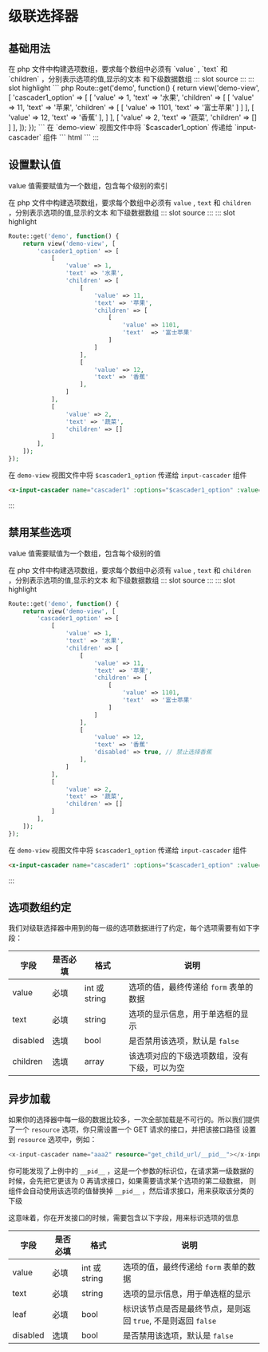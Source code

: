 # 级联选择器

## 基础用法

<demo-block>
在 php 文件中构建选项数组，要求每个数组中必须有 `value` , `text` 和 `children` ，分别表示选项的值,显示的文本
和下级数据数组
::: slot source
<el-cascader v-model="cascader1" :options="options1">
</el-cascader>
:::
::: slot highlight
``` php
Route::get('demo', function() {
    return view('demo-view', [
        'cascader1_option' => [
            [
                'value' => 1,
                'text' => '水果',
                'children' => [
                    [
                        'value' => 11,
                        'text' => '苹果',
                        'children' => [
                            [
                                'value' => 1101,
                                'text'  => '富士苹果'
                            ]
                        ]
                    ],
                    [
                        'value' => 12,
                        'text' => '香蕉'
                    ],
                ]
            ],
            [
                'value' => 2,
                'text' => '蔬菜',
                'children' => []
            ]
        ],
    ]);
});
```
在 `demo-view` 视图文件中将 `$cascader1_option` 传递给 `input-cascader` 组件
``` html
<x-input-cascader name="cascader1" :options="$cascader1_option" ></x-input-cascader>
```
:::
</demo-block>

## 设置默认值

<demo-block>
value 值需要赋值为一个数组，包含每个级别的索引

在 php 文件中构建选项数组，要求每个数组中必须有 `value` , `text` 和 `children` ，分别表示选项的值,显示的文本
和下级数据数组
::: slot source
<el-cascader v-model="cascader2" :options="options1">
</el-cascader>
:::
::: slot highlight
``` php
Route::get('demo', function() {
    return view('demo-view', [
        'cascader1_option' => [
            [
                'value' => 1,
                'text' => '水果',
                'children' => [
                    [
                        'value' => 11,
                        'text' => '苹果',
                        'children' => [
                            [
                                'value' => 1101,
                                'text'  => '富士苹果'
                            ]
                        ]
                    ],
                    [
                        'value' => 12,
                        'text' => '香蕉'
                    ],
                ]
            ],
            [
                'value' => 2,
                'text' => '蔬菜',
                'children' => []
            ]
        ],
    ]);
});
```
在 `demo-view` 视图文件中将 `$cascader1_option` 传递给 `input-cascader` 组件
``` html
<x-input-cascader name="cascader1" :options="$cascader1_option" :value="[1,11,1101]"></x-input-cascader>
```
:::
</demo-block>

## 禁用某些选项

<demo-block>
value 值需要赋值为一个数组，包含每个级别的值

在 php 文件中构建选项数组，要求每个数组中必须有 `value` , `text` 和 `children` ，分别表示选项的值,显示的文本
和下级数据数组
::: slot source
<el-cascader v-model="cascader2" :options="options2">
</el-cascader>
:::
::: slot highlight
``` php
Route::get('demo', function() {
    return view('demo-view', [
        'cascader1_option' => [
            [
                'value' => 1,
                'text' => '水果',
                'children' => [
                    [
                        'value' => 11,
                        'text' => '苹果',
                        'children' => [
                            [
                                'value' => 1101,
                                'text'  => '富士苹果'
                            ]
                        ]
                    ],
                    [
                        'value' => 12,
                        'text' => '香蕉'
                        'disabled' => true, // 禁止选择香蕉
                    ],
                ]
            ],
            [
                'value' => 2,
                'text' => '蔬菜',
                'children' => []
            ]
        ],
    ]);
});
```
在 `demo-view` 视图文件中将 `$cascader1_option` 传递给 `input-cascader` 组件
``` html
<x-input-cascader name="cascader1" :options="$cascader1_option" :value="[1,11,1101]"></x-input-cascader>
```
:::
</demo-block>

## 选项数组约定

我们对级联选择器中用到的每一级的选项数据进行了约定，每个选项需要有如下字段：

| 字段 | 是否必填 | 格式 | 说明|
|----|----|----|---|
| value | 必填| int 或 string | 选项的值，最终传递给 `form` 表单的数据 |
| text | 必填|string | 选项的显示信息，用于单选框的显示 |
| disabled | 选填 | bool | 是否禁用该选项，默认是 `false` |
| children | 选填 | array | 该选项对应的下级选项数组，没有下级，可以为空 |

## 异步加载

如果你的选择器中每一级的数据比较多，一次全部加载是不可行的。所以我们提供了一个 `resource` 选项，你只需设置一个 GET 请求的接口，并把该接口路径
设置到 `resource` 选项中，例如：
```php
<x-input-cascader name="aaa2" resource="get_child_url/__pid__"></x-input-cascader>
```

你可能发现了上例中的 `__pid__` ，这是一个参数的标识位，在请求第一级数据的时候，会先把它更该为 0 再请求接口，如果需要请求某个选项的第二级数据，
则组件会自动使用该选项的值替换掉 `__pid__` ，然后请求接口，用来获取该分类的下级

这意味着，你在开发接口的时候，需要包含以下字段，用来标识选项的信息

| 字段 | 是否必填 | 格式 | 说明|
|----|----|----|---|
| value | 必填| int 或 string | 选项的值，最终传递给 `form` 表单的数据 |
| text | 必填|string | 选项的显示信息，用于单选框的显示 |
| leaf | 必填 | bool | 标识该节点是否是最终节点，是则返回 `true`, 不是则返回 `false` |
| disabled | 选填 | bool | 是否禁用该选项，默认是 `false` |

<script>
export default {
    data(){
        return {
            cascader1:'',
            cascader2:[1,11,1101],
            options1:[
                {
                    'value' : 1,
                    'label' : '水果',
                    'children' : [
                        {
                            'value' : 11,
                            'label' : '苹果',
                            'children' : [
                                {
                                    'value' : 1101,
                                    'label'  : '富士苹果'
                                }
                            ]
                        },
                        {
                            'value' : 12,
                            'label' : '香蕉',
                        },
                    ]
                },
                {
                    'value' : 2,
                    'label' : '蔬菜',
                    'children' : []
                }
            ],
            options2:[
                {
                    'value' : 1,
                    'label' : '水果',
                    'children' : [
                        {
                            'value' : 11,
                            'label' : '苹果',
                            'children' : [
                                {
                                    'value' : 1101,
                                    'label'  : '富士苹果'
                                }
                            ]
                        },
                        {
                            'value' : 12,
                            'label' : '香蕉',
                            'disabled': true,
                        },
                    ]
                },
                {
                    'value' : 2,
                    'label' : '蔬菜',
                    'children' : []
                }
            ],
        };
    }
};
</script>
